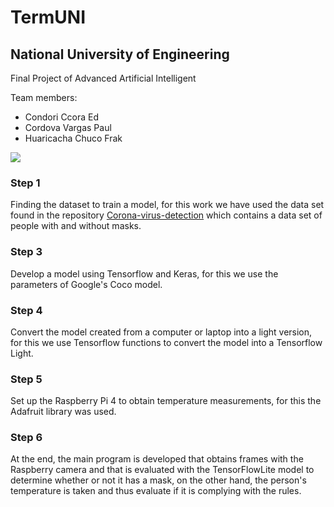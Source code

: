 # TermUNI
## National University of Engineering
Final Project of Advanced Artificial Intelligent

Team members:
- Condori Ccora Ed
- Cordova Vargas Paul
- Huaricacha Chuco Frak

![](https://scontent.flim8-1.fna.fbcdn.net/v/t1.0-9/119712303_3634698776542811_2232950030415329460_n.jpg?_nc_cat=103&_nc_sid=8024bb&_nc_eui2=AeFcYi-v0FLd3uCM5DHg5kUyV0iZb0KyPfNXSJlvQrI982qWmj4zQZwtUkB8QiHXqWBpP4C60xQcbZgZZGYUPTy8&_nc_ohc=C3XqmqxOULUAX9S2IPr&_nc_ht=scontent.flim8-1.fna&oh=4a099f886ea80eefc45fac53b1a4f674&oe=5F8BEE5A)

### Step 1
Finding the dataset to train a model, for this work we have used the data set found in the repository 
[Corona-virus-detection](https://github.com/contractorwolf/coronavirus-mask-detection/tree/master/images/ "Corona-virus-detection")
which contains a data set of people with and without masks.

### Step 3
Develop a model using Tensorflow and Keras, for this we use the parameters of Google's Coco model.

### Step 4
Convert the model created from a computer or laptop into a light version, for this we use Tensorflow functions to convert the model into a Tensorflow Light.

### Step 5
Set up the Raspberry Pi 4 to obtain temperature measurements, for this the Adafruit library was used.

### Step 6
At the end, the main program is developed that obtains frames with the Raspberry camera and that is evaluated with the TensorFlowLite model to determine whether or not it has a mask, on the other hand, the person's temperature is taken and thus evaluate if it is complying with the rules.
